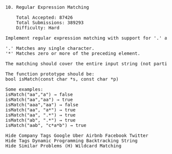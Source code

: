 <pre>
10. Regular Expression Matching

    Total Accepted: 87426
    Total Submissions: 389293
    Difficulty: Hard

Implement regular expression matching with support for '.' and '*'.

'.' Matches any single character.
'*' Matches zero or more of the preceding element.

The matching should cover the entire input string (not partial).

The function prototype should be:
bool isMatch(const char *s, const char *p)

Some examples:
isMatch("aa","a") → false
isMatch("aa","aa") → true
isMatch("aaa","aa") → false
isMatch("aa", "a*") → true
isMatch("aa", ".*") → true
isMatch("ab", ".*") → true
isMatch("aab", "c*a*b") → true

Hide Company Tags Google Uber Airbnb Facebook Twitter
Hide Tags Dynamic Programming Backtracking String
Hide Similar Problems (H) Wildcard Matching

</pre>
